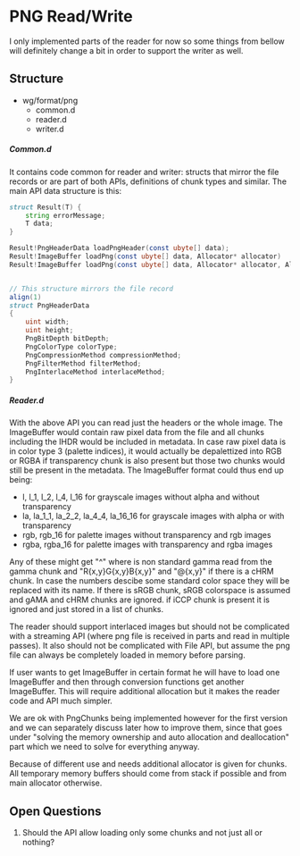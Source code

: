 # PNG Read/Write

I only implemented parts of the reader for now so some things from bellow will definitely change a bit in order to support the writer as well.

## Structure


- wg/format/png
	- common.d
	- reader.d
	- writer.d

##### Common.d

It contains code common for reader and writer: structs that mirror the file records or are part of both APIs, definitions of chunk types and similar. The main API data structure is this:

```d
struct Result(T) {
    string errorMessage;
    T data;
}

Result!PngHeaderData loadPngHeader(const ubyte[] data);
Result!ImageBuffer loadPng(const ubyte[] data, Allocator* allocator)
Result!ImageBuffer loadPng(const ubyte[] data, Allocator* allocator, Allocator* chunkAllocator, out PngChunks* chunks)


// This structure mirrors the file record
align(1)
struct PngHeaderData
{
    uint width;
    uint height;
    PngBitDepth bitDepth;
    PngColorType colorType;
    PngCompressionMethod compressionMethod;
    PngFilterMethod filterMethod;
    PngInterlaceMethod interlaceMethod;
}
```

##### Reader.d

With the above API you can read just the headers or the whole image. The ImageBuffer would contain raw pixel data from the file and all chunks including the IHDR would be included in metadata. In case raw pixel data is in color type 3 (palette indices), it would actually be depalettized into RGB or RGBA if transparency chunk is also present but those two chunks would still be present in the metadata. The ImageBuffer format could thus end up being:

- l, l_1, l_2, l_4, l_16 for grayscale images without alpha and without transparency
- la, la_1_1, la_2_2, la_4_4, la_16_16 for grayscale images with alpha or with transparency
- rgb, rgb_16 for palette images without transparency and rgb images
- rgba, rgba_16 for palette images with transparency and rgba images

Any of these might get "^<g>" where <g> is non standard gamma read from the gamma chunk and "R{x,y}G{x,y}B{x,y}" and "@{x,y}" if there is a cHRM chunk. In case the numbers descibe some standard color space they will be replaced with its name. If there is sRGB chunk, sRGB colorspace is assumed and gAMA and cHRM chunks are ignored. if iCCP chunk is present it is ignored and just stored in a list of chunks.

The reader should support interlaced images but should not be complicated with a streaming API (where png file is received in parts and read in multiple passes). It also should not be complicated with File API, but assume the png file can always be completely loaded in memory before parsing.

If user wants to get ImageBuffer in certain format he will have to load one ImageBuffer and then through conversion functions get another ImageBuffer. This will require additional allocation but it makes the reader code and API much simpler.

We are ok with PngChunks being implemented however for the first version and we can separately discuss later how to improve them, since that goes under "solving the memory ownership and auto allocation and deallocation" part which we need to solve for everything anyway.

Because of different use and needs additional allocator is given for chunks. All temporary memory buffers should come from stack if possible and from main allocator otherwise.

## Open Questions

1. Should the API allow loading only some chunks and not just all or nothing?
